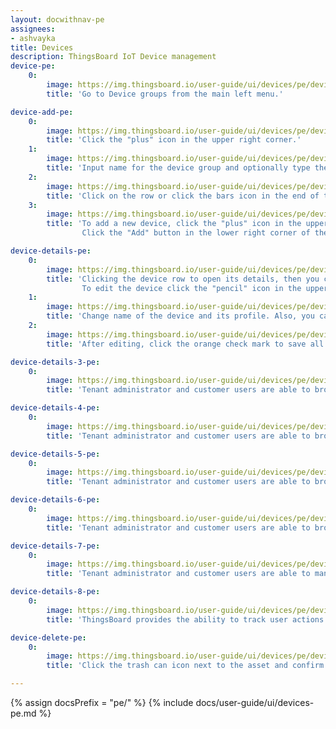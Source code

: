 ```yaml
---
layout: docwithnav-pe
assignees:
- ashvayka
title: Devices
description: ThingsBoard IoT Device management
device-pe:
    0:
        image: https://img.thingsboard.io/user-guide/ui/devices/pe/device-pe.png
        title: 'Go to Device groups from the main left menu.'

device-add-pe:
    0:
        image: https://img.thingsboard.io/user-guide/ui/devices/pe/device-0-pe.png
        title: 'Click the "plus" icon in the upper right corner.'
    1:
        image: https://img.thingsboard.io/user-guide/ui/devices/pe/device-add-pe.png
        title: 'Input name for the device group and optionally type the description.'
    2:
        image: https://img.thingsboard.io/user-guide/ui/devices/pe/device-add-1-pe.png
        title: 'Click on the row or click the bars icon in the end of the row to open the device group.'
    3:
        image: https://img.thingsboard.io/user-guide/ui/devices/pe/device-add-2-pe.png
        title: 'To add a new device, click the "plus" icon in the upper right corner. Input name, select transport type and choose either you should create new device profile or select existing one. In the example, we will create a new one.
                Click the "Add" button in the lower right corner of the dialog to save.'

device-details-pe:
    0:
        image: https://img.thingsboard.io/user-guide/ui/devices/pe/device-details-pe.png
        title: 'Clicking the device row to open its details, then you can manage credentials of the device, delete device, copy its ID and access token, and edit the device.
                To edit the device click the "pencil" icon in the upper right corner of the dialog.'
    1:
        image: https://img.thingsboard.io/user-guide/ui/devices/pe/device-details-1-pe.png
        title: 'Change name of the device and its profile. Also, you can input label and description, or check the Is gateway box.'
    2:
        image: https://img.thingsboard.io/user-guide/ui/devices/pe/device-details-2-pe.png
        title: 'After editing, click the orange check mark to save all applied changes.'

device-details-3-pe:
    0:
        image: https://img.thingsboard.io/user-guide/ui/devices/pe/device-details-3-pe.png
        title: 'Tenant administrator and customer users are able to browse device attributes.'

device-details-4-pe:
    0:
        image: https://img.thingsboard.io/user-guide/ui/devices/pe/device-details-4-pe.png
        title: 'Tenant administrator and customer users are able to browse device telemetry data.'

device-details-5-pe:
    0:
        image: https://img.thingsboard.io/user-guide/ui/devices/pe/device-details-5-pe.png
        title: 'Tenant administrator and customer users are able to browse device alarms.'

device-details-6-pe:
    0:
        image: https://img.thingsboard.io/user-guide/ui/devices/pe/device-details-6-pe.png
        title: 'Tenant administrator and customer users are able to browse events related to a particular device.'

device-details-7-pe:
    0:
        image: https://img.thingsboard.io/user-guide/ui/devices/pe/device-details-7-pe.png
        title: 'Tenant administrator and customer users are able to manage device relations.'

device-details-8-pe:
    0:
        image: https://img.thingsboard.io/user-guide/ui/devices/pe/device-details-8-pe.png
        title: 'ThingsBoard provides the ability to track user actions in order to keep an audit log. It is possible to log user actions related to main entities: assets, devices, dashboard, rules, etc.'

device-delete-pe:
    0:
        image: https://img.thingsboard.io/user-guide/ui/devices/pe/device-delete-pe.png
        title: 'Click the trash can icon next to the asset and confirm it in the dialog box.'

---
```


{% assign docsPrefix = "pe/" %}
{% include docs/user-guide/ui/devices-pe.md %}
